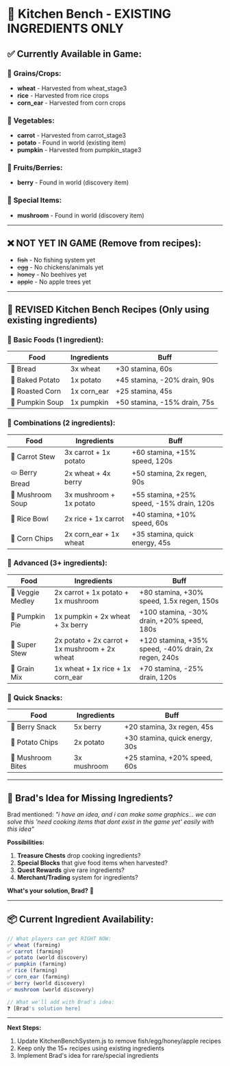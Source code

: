 # 🥕 Kitchen Bench - EXISTING INGREDIENTS ONLY

## ✅ **Currently Available in Game:**

### 🌾 **Grains/Crops:**
- **wheat** - Harvested from wheat_stage3
- **rice** - Harvested from rice crops  
- **corn_ear** - Harvested from corn crops

### 🥕 **Vegetables:**
- **carrot** - Harvested from carrot_stage3
- **potato** - Found in world (existing item)
- **pumpkin** - Harvested from pumpkin_stage3

### 🍓 **Fruits/Berries:**
- **berry** - Found in world (discovery item)

### 🍄 **Special Items:**
- **mushroom** - Found in world (discovery item)

---

## ❌ **NOT YET IN GAME** (Remove from recipes):
- ~~fish~~ - No fishing system yet
- ~~egg~~ - No chickens/animals yet
- ~~honey~~ - No beehives yet
- ~~apple~~ - No apple trees yet

---

## 🍳 **REVISED Kitchen Bench Recipes** (Only using existing ingredients)

### 🍞 **Basic Foods** (1 ingredient):
| Food | Ingredients | Buff |
|------|-------------|------|
| 🍞 Bread | 3x wheat | +30 stamina, 60s |
| 🥔 Baked Potato | 1x potato | +45 stamina, -20% drain, 90s |
| 🌽 Roasted Corn | 1x corn_ear | +25 stamina, 45s |
| 🎃 Pumpkin Soup | 1x pumpkin | +50 stamina, -15% drain, 75s |

### 🥗 **Combinations** (2 ingredients):
| Food | Ingredients | Buff |
|------|-------------|------|
| 🍲 Carrot Stew | 3x carrot + 1x potato | +60 stamina, +15% speed, 120s |
| 🫓 Berry Bread | 2x wheat + 4x berry | +50 stamina, 2x regen, 90s |
| 🥣 Mushroom Soup | 3x mushroom + 1x potato | +55 stamina, +25% speed, -15% drain, 120s |
| 🍚 Rice Bowl | 2x rice + 1x carrot | +40 stamina, +10% speed, 60s |
| 🍿 Corn Chips | 2x corn_ear + 1x wheat | +35 stamina, quick energy, 45s |

### 🍰 **Advanced** (3+ ingredients):
| Food | Ingredients | Buff |
|------|-------------|------|
| 🥗 Veggie Medley | 2x carrot + 1x potato + 1x mushroom | +80 stamina, +30% speed, 1.5x regen, 150s |
| 🥧 Pumpkin Pie | 1x pumpkin + 2x wheat + 3x berry | +100 stamina, -30% drain, +20% speed, 180s |
| 🍜 Super Stew | 2x potato + 2x carrot + 1x mushroom + 2x wheat | +120 stamina, +35% speed, -40% drain, 2x regen, 240s |
| 🌾 Grain Mix | 1x wheat + 1x rice + 1x corn_ear | +70 stamina, -25% drain, 120s |

### 🍪 **Quick Snacks**:
| Food | Ingredients | Buff |
|------|-------------|------|
| 🍓 Berry Snack | 5x berry | +20 stamina, 3x regen, 45s |
| 🥔 Potato Chips | 2x potato | +30 stamina, quick energy, 30s |
| 🍄 Mushroom Bites | 3x mushroom | +25 stamina, +20% speed, 60s |

---

## 🎨 **Brad's Idea for Missing Ingredients?**

Brad mentioned: *"i have an idea, and i can make some graphics... we can solve this 'need cooking items that dont exist in the game yet' easily with this idea"*

**Possibilities:**
1. **Treasure Chests** drop cooking ingredients?
2. **Special Blocks** that give food items when harvested?
3. **Quest Rewards** give rare ingredients?
4. **Merchant/Trading** system for ingredients?

**What's your solution, Brad?** 🤔

---

## 📦 **Current Ingredient Availability:**

```javascript
// What players can get RIGHT NOW:
✅ wheat (farming)
✅ carrot (farming) 
✅ potato (world discovery)
✅ pumpkin (farming)
✅ rice (farming)
✅ corn_ear (farming)
✅ berry (world discovery)
✅ mushroom (world discovery)

// What we'll add with Brad's idea:
❓ [Brad's solution here]
```

---

**Next Steps:**
1. Update KitchenBenchSystem.js to remove fish/egg/honey/apple recipes
2. Keep only the 15+ recipes using existing ingredients
3. Implement Brad's idea for rare/special ingredients
